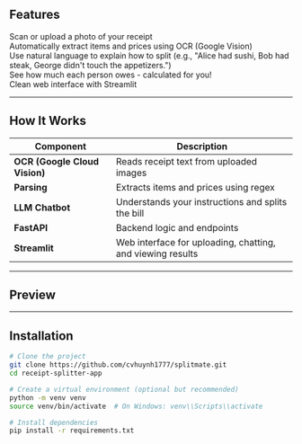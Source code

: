 
## Features

Scan or upload a photo of your receipt  
Automatically extract items and prices using OCR (Google Vision)  
Use natural language to explain how to split (e.g., "Alice had sushi, Bob had steak, George didn't touch the appetizers.")  
See how much each person owes - calculated for you!  
Clean web interface with Streamlit

---

## How It Works

| Component     | Description |
|--------------|-------------|
| **OCR (Google Cloud Vision)** | Reads receipt text from uploaded images |
| **Parsing** | Extracts items and prices using regex |
| **LLM Chatbot** | Understands your instructions and splits the bill |
| **FastAPI** | Backend logic and endpoints |
| **Streamlit** | Web interface for uploading, chatting, and viewing results |

---

## Preview

 

---

## Installation

```bash
# Clone the project
git clone https://github.com/cvhuynh1777/splitmate.git
cd receipt-splitter-app

# Create a virtual environment (optional but recommended)
python -m venv venv
source venv/bin/activate  # On Windows: venv\\Scripts\\activate

# Install dependencies
pip install -r requirements.txt
